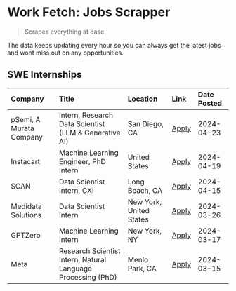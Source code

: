 # Work Fetch: Jobs Scrapper
> Scrapes everything at ease

The data keeps updating every hour so you can always get the latest jobs and wont miss out on any opportunities.

## SWE Internships
<!--START_SECTION:workfetch-->
| Company                 | Title                                                        | Location                | Link                                                                                                                                                                                                                                                                           | Date Posted   |
|:------------------------|:-------------------------------------------------------------|:------------------------|:-------------------------------------------------------------------------------------------------------------------------------------------------------------------------------------------------------------------------------------------------------------------------------|:--------------|
| pSemi, A Murata Company | Intern, Research Data Scientist (LLM & Generative AI)        | San Diego, CA           | [Apply](https://www.linkedin.com/jobs/view/intern-research-data-scientist-llm-generative-ai-at-psemi-a-murata-company-3887074168?position=5&pageNum=0&refId=ptYxPE%2Bn7lillCAGb47oyw%3D%3D&trackingId=NKGGT3VVQvIvCJT%2BVqqg7Q%3D%3D&trk=public_jobs_jserp-result_search-card) | 2024-04-23    |
| Instacart               | Machine Learning Engineer, PhD Intern                        | United States           | [Apply](https://www.linkedin.com/jobs/view/machine-learning-engineer-phd-intern-at-instacart-3901991739?position=2&pageNum=0&refId=ptYxPE%2Bn7lillCAGb47oyw%3D%3D&trackingId=hAKz1cvWnoXp6uprpR9U%2Bg%3D%3D&trk=public_jobs_jserp-result_search-card)                          | 2024-04-19    |
| SCAN                    | Data Scientist Intern, CXI                                   | Long Beach, CA          | [Apply](https://www.linkedin.com/jobs/view/data-scientist-intern-cxi-at-scan-3899690492?position=9&pageNum=0&refId=ptYxPE%2Bn7lillCAGb47oyw%3D%3D&trackingId=Zr9awPmAyRQAX5t8T8AHGw%3D%3D&trk=public_jobs_jserp-result_search-card)                                            | 2024-04-15    |
| Medidata Solutions      | Data Scientist Intern                                        | New York, United States | [Apply](https://www.linkedin.com/jobs/view/data-scientist-intern-at-medidata-solutions-3810253704?position=3&pageNum=0&refId=ptYxPE%2Bn7lillCAGb47oyw%3D%3D&trackingId=vjJceWiqFYw%2BLV3cVqyxVw%3D%3D&trk=public_jobs_jserp-result_search-card)                                | 2024-03-26    |
| GPTZero                 | Machine Learning Intern                                      | New York, NY            | [Apply](https://www.linkedin.com/jobs/view/machine-learning-intern-at-gptzero-3860723963?position=8&pageNum=0&refId=ptYxPE%2Bn7lillCAGb47oyw%3D%3D&trackingId=oJIAZSgqZc3%2FjN1kH4gIuA%3D%3D&trk=public_jobs_jserp-result_search-card)                                         | 2024-03-17    |
| Meta                    | Research Scientist Intern, Natural Language Processing (PhD) | Menlo Park, CA          | [Apply](https://www.linkedin.com/jobs/view/research-scientist-intern-natural-language-processing-phd-at-meta-3858718375?position=10&pageNum=0&refId=ptYxPE%2Bn7lillCAGb47oyw%3D%3D&trackingId=WYa6vnvuS0viTOOVNP4%2BBQ%3D%3D&trk=public_jobs_jserp-result_search-card)         | 2024-03-15    |
<!--END_SECTION:workfetch-->
